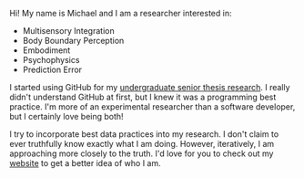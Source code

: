 Hi! My name is Michael and I am a researcher interested in:

- Multisensory Integration
- Body Boundary Perception
- Embodiment
- Psychophysics
- Prediction Error

I started using GitHub for my [undergraduate senior thesis research](https://github.com/mmccoy-01/RTI). I really didn't understand GitHub at first, but I knew it was a programming best practice. I'm more of an experimental researcher than a software developer, but I certainly love being both!

I try to incorporate best data practices into my research. I don't claim to ever truthfully know exactly what I am doing. However, iteratively, I am approaching more closely to the truth. I'd love for you to check out my [website](www.katalepsara.com) to get a better idea of who I am.
